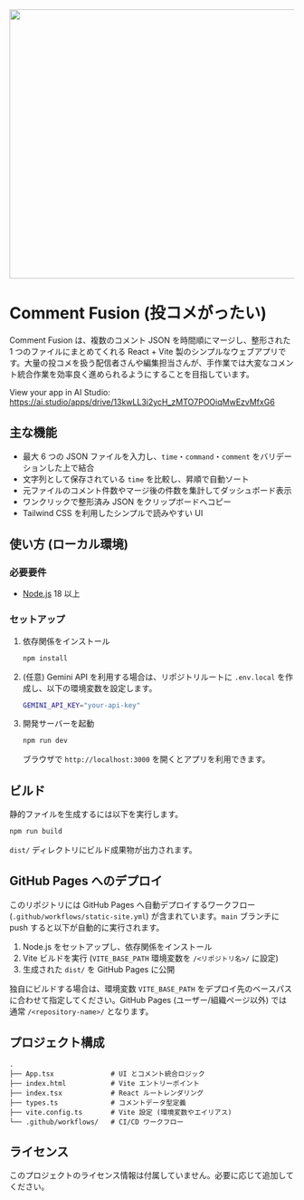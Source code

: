 <div align="center">
<img width="1200" height="475" alt="GHBanner" src="https://github.com/user-attachments/assets/0aa67016-6eaf-458a-adb2-6e31a0763ed6" />
</div>

# Comment Fusion (投コメがったい)

Comment Fusion は、複数のコメント JSON を時間順にマージし、整形された 1 つのファイルにまとめてくれる React + Vite 製のシンプルなウェブアプリです。大量の投コメを扱う配信者さんや編集担当さんが、手作業では大変なコメント統合作業を効率良く進められるようにすることを目指しています。

View your app in AI Studio: https://ai.studio/apps/drive/13kwLL3i2ycH_zMTO7POOiqMwEzvMfxG6

## 主な機能

- 最大 6 つの JSON ファイルを入力し、`time`・`command`・`comment` をバリデーションした上で結合
- 文字列として保存されている `time` を比較し、昇順で自動ソート
- 元ファイルのコメント件数やマージ後の件数を集計してダッシュボード表示
- ワンクリックで整形済み JSON をクリップボードへコピー
- Tailwind CSS を利用したシンプルで読みやすい UI

## 使い方 (ローカル環境)

### 必要要件

- [Node.js](https://nodejs.org/) 18 以上

### セットアップ

1. 依存関係をインストール

   ```bash
   npm install
   ```

2. (任意) Gemini API を利用する場合は、リポジトリルートに `.env.local` を作成し、以下の環境変数を設定します。

   ```bash
   GEMINI_API_KEY="your-api-key"
   ```

3. 開発サーバーを起動

   ```bash
   npm run dev
   ```

   ブラウザで `http://localhost:3000` を開くとアプリを利用できます。

## ビルド

静的ファイルを生成するには以下を実行します。

```bash
npm run build
```

`dist/` ディレクトリにビルド成果物が出力されます。

## GitHub Pages へのデプロイ

このリポジトリには GitHub Pages へ自動デプロイするワークフロー (`.github/workflows/static-site.yml`) が含まれています。`main` ブランチに push すると以下が自動的に実行されます。

1. Node.js をセットアップし、依存関係をインストール
2. Vite ビルドを実行 (`VITE_BASE_PATH` 環境変数を `/<リポジトリ名>/` に設定)
3. 生成された `dist/` を GitHub Pages に公開

独自にビルドする場合は、環境変数 `VITE_BASE_PATH` をデプロイ先のベースパスに合わせて指定してください。GitHub Pages (ユーザー/組織ページ以外) では通常 `/<repository-name>/` となります。

## プロジェクト構成

```
.
├── App.tsx              # UI とコメント統合ロジック
├── index.html           # Vite エントリーポイント
├── index.tsx            # React ルートレンダリング
├── types.ts             # コメントデータ型定義
├── vite.config.ts       # Vite 設定 (環境変数やエイリアス)
└── .github/workflows/   # CI/CD ワークフロー
```

## ライセンス

このプロジェクトのライセンス情報は付属していません。必要に応じて追加してください。
